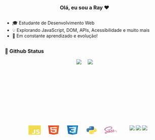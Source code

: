 <h3 align="center">Olá, eu sou a Ray ❤️</h3>

##

- 🎓 Estudante de Desenvolvimento Web
- 💡 Explorando JavaScript, DOM, APIs, Acessibilidade e muito mais 
- 🔧 Em constante aprendizado e evolução! 

##

<h3> 🌟 Github Status </h3>

<div align="center" style="display: flex; justify-content: center; flex-wrap: wrap; gap: 20px;">

  <img src="https://github-readme-stats.vercel.app/api?username=eu-ray29&show_icons=true&theme=onedark" height="180em"/>

  <img src="https://github-readme-stats.vercel.app/api/top-langs/?username=eu-ray29&layout=compact&theme=onedark" height="180em"/>

</div>

##
<div align="center" style="display: flex; justify-content: center; flex-wrap: wrap; gap: 20px;">
  <div align="center" style="display: flex; justify-content: center; flex-wrap: wrap; gap: 20px;"><br>
    <img align="center" alt="Ray-Js" height="30" width="40" src="https://raw.githubusercontent.com/devicons/devicon/master/icons/javascript/javascript-plain.svg">
    <img align="center" alt="Ray-HTML" height="30" width="40" src="https://raw.githubusercontent.com/devicons/devicon/master/icons/html5/html5-original.svg">
    <img align="center" alt="Ray-CSS" height="30" width="40" src="https://raw.githubusercontent.com/devicons/devicon/master/icons/css3/css3-original.svg">
    <img align="center" alt="Ray-Python" height="30" width="40" src="https://raw.githubusercontent.com/devicons/devicon/master/icons/python/python-original.svg">
    <img align="center" alt="Ray-Python" height="30" width="40" src="https://raw.githubusercontent.com/devicons/devicon/master/icons/sass/sass-original.svg">
  </div>
<br>
<div> 
  <a href="https://instagram.com/r4ynara20" target="_blank"><img src="https://img.shields.io/badge/-Instagram-%23E4405F?style=for-the-badge&logo=instagram&logoColor=white" target="_blank"></a>
  <a href = "raynaravitoria755@gamil.com"><img src="https://img.shields.io/badge/-Gmail-%23333?style=for-the-badge&logo=gmail&logoColor=white" target="_blank"></a>
  <a href="https://www.linkedin.com/in/raynara-ferreira-a370b62a5" target="_blank"><img src="https://img.shields.io/badge/-LinkedIn-%230077B5?style=for-the-badge&logo=linkedin&logoColor=white" target="_blank"></a> 
  
</div>







